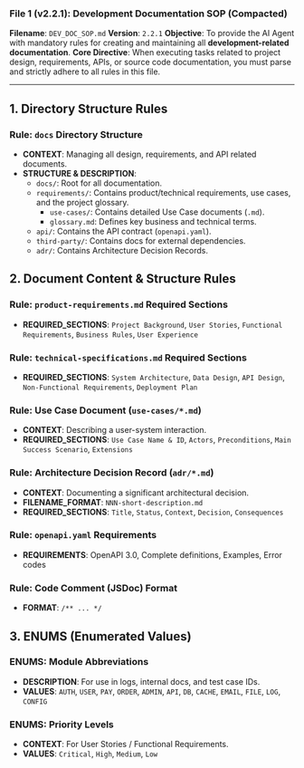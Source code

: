 ### File 1 (v2.2.1): Development Documentation SOP (Compacted)
**Filename**: `DEV_DOC_SOP.md`
**Version**: `2.2.1`
**Objective**: To provide the AI Agent with mandatory rules for creating and maintaining all **development-related documentation**.
**Core Directive**: When executing tasks related to project design, requirements, APIs, or source code documentation, you must parse and strictly adhere to all rules in this file.

---

## 1. Directory Structure Rules

### Rule: `docs` Directory Structure
- **CONTEXT**: Managing all design, requirements, and API related documents.
- **STRUCTURE & DESCRIPTION**:
  - `docs/`: Root for all documentation.
  - `requirements/`: Contains product/technical requirements, use cases, and the project glossary.
    - `use-cases/`: Contains detailed Use Case documents (`.md`).
    - `glossary.md`: Defines key business and technical terms.
  - `api/`: Contains the API contract (`openapi.yaml`).
  - `third-party/`: Contains docs for external dependencies.
  - `adr/`: Contains Architecture Decision Records.

## 2. Document Content & Structure Rules

### Rule: `product-requirements.md` Required Sections
- **REQUIRED_SECTIONS**: `Project Background`, `User Stories`, `Functional Requirements`, `Business Rules`, `User Experience`

### Rule: `technical-specifications.md` Required Sections
- **REQUIRED_SECTIONS**: `System Architecture`, `Data Design`, `API Design`, `Non-Functional Requirements`, `Deployment Plan`

### Rule: Use Case Document (`use-cases/*.md`)
- **CONTEXT**: Describing a user-system interaction.
- **REQUIRED_SECTIONS**: `Use Case Name & ID`, `Actors`, `Preconditions`, `Main Success Scenario`, `Extensions`

### Rule: Architecture Decision Record (`adr/*.md`)
- **CONTEXT**: Documenting a significant architectural decision.
- **FILENAME_FORMAT**: `NNN-short-description.md`
- **REQUIRED_SECTIONS**: `Title`, `Status`, `Context`, `Decision`, `Consequences`

### Rule: `openapi.yaml` Requirements
- **REQUIREMENTS**: OpenAPI 3.0, Complete definitions, Examples, Error codes

### Rule: Code Comment (JSDoc) Format
- **FORMAT**: `/** ... */`

## 3. ENUMS (Enumerated Values)

### ENUMS: Module Abbreviations
- **DESCRIPTION**: For use in logs, internal docs, and test case IDs.
- **VALUES**: `AUTH`, `USER`, `PAY`, `ORDER`, `ADMIN`, `API`, `DB`, `CACHE`, `EMAIL`, `FILE`, `LOG`, `CONFIG`

### ENUMS: Priority Levels
- **CONTEXT**: For User Stories / Functional Requirements.
- **VALUES**: `Critical`, `High`, `Medium`, `Low`